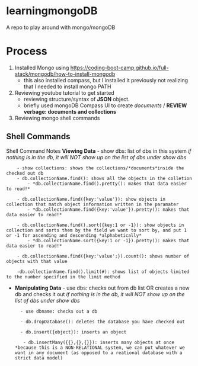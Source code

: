 # learningmongoDB
A repo to play around with mongo/mongoDB

# Process
1. Installed Mongo using https://coding-boot-camp.github.io/full-stack/mongodb/how-to-install-mongodb
    - this also installed compass, but I installed it previously not realizing that I needed to install mongo PATH
2. Reviewing youtube tutorial to get started
    - reviewing structure/syntax of **JSON** object.
    - briefly used mongoDB Compass UI to create *documents* / **REVIEW verbage: documents and collections**
3. Reviewing mongo shell commands


## Shell Commands 
Shell Command Notes
    **Viewing Data**
        - show dbs: list of dbs in this system *if nothing is in the db, it will NOT show up on the list of dbs under show dbs*

        - show collections: shows the collections/*documents*inside the checked out db
        - db.collectionName.find(): shows all the objects in the colletion
            - *db.collectionName.find().pretty(): makes that data easier to read!*

        - db.collectionName.find({key:'value'}): show objects in collection that match object information written in the paramater
            - *db.collectionName.find({key:'value'}).pretty(): makes that data easier to read!*
            
        - db.collectionName.find().sort({key:1 or -1}): show objects in collection and sorts them by the field we want to sort by, and put 1 or -1 for ascending and descending *alphabetically*
            - *db.collectionName.sort({key:1 or -1}).pretty(): makes that data easier to read!*

        - db.collectionName.find({key:'value';}).count(): shows number of objects with that value

        -db.collectionName.find().limit(#): shows list of objects limited to the number specified in the limit method
*
    **Manipulating Data**
        - use dbs: checks out from db list OR creates a new db and checks it out *if nothing is in the db, it will NOT show up on the list of dbs under show dbs*

        - use dbname: checks out a db

        - db.dropDatabase(): deletes the database you have checked out

        - db.insert({object}): inserts an object

         - db.insertMany({{},{},{}}): inserts many objects at once *because this is a NON-RELATIONAL system, we can put whatever we want in any document (as opposed to a reational database with a strict data model)
